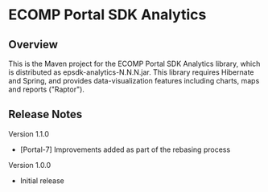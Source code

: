 # ECOMP Portal SDK Analytics

## Overview

This is the Maven project for the ECOMP Portal SDK Analytics library,
which is distributed as epsdk-analytics-N.N.N.jar.  This library 
requires Hibernate and Spring, and provides data-visualization 
features including charts, maps and reports ("Raptor").
  
## Release Notes

Version 1.1.0
- [Portal-7] Improvements added as part of the rebasing process
 
Version 1.0.0
- Initial release
